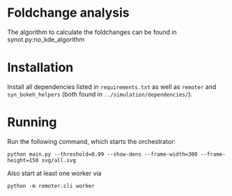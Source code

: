# Foldchange analysis

The algorithm to calculate the foldchanges can be found in synot.py:no_kde_algorithm

# Installation

Install all dependencies listed in `requirements.txt` as well as `remoter` and `syn_bokeh_helpers` (both found in `../simulation/dependencies/`).

# Running

Run the following command, which starts the orchestrator:

    python main.py --threshold=0.99 --show-dens --frame-width=300 --frame-height=150 svg/all.svg

Also start at least one worker via

    python -m remoter.cli worker
